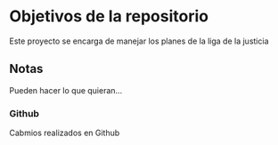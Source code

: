 # Objetivos de la repositorio

Este proyecto se encarga de manejar los planes de la liga de la justicia


## Notas
Pueden hacer lo que quieran...

### Github
Cabmios realizados en Github

